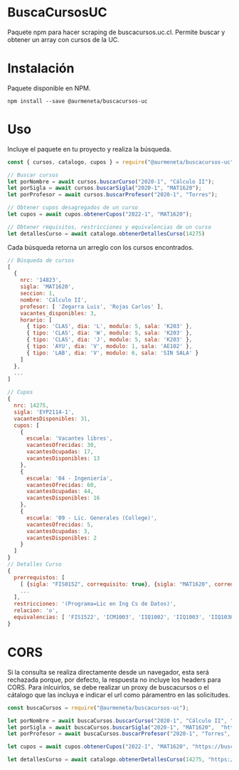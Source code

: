 # BuscaCursosUC
Paquete npm para hacer scraping de buscacursos.uc.cl. Permite buscar y obtener un array con cursos de la UC.

# Instalación
Paquete disponible en NPM.

```
npm install --save @aurmeneta/buscacursos-uc
```

# Uso
Incluye el paquete en tu proyecto y realiza la búsqueda.

```javascript
const { cursos, catalogo, cupos } = require("@aurmeneta/buscacursos-uc");

// Buscar cursos
let porNombre = await cursos.buscarCurso("2020-1", "Cálculo II");
let porSigla = await cursos.buscarSigla("2020-1", "MAT1620");
let porProfesor = await cursos.buscarProfesor("2020-1", "Torres");

// Obtener cupos desagregados de un curso
let cupos = await cupos.obtenerCupos("2022-1", "MAT1620");

// Obtener requisitos, restricciones y equivalencias de un curso
let detallesCurso = await catalogo.obtenerDetallesCurso(14275)

```

Cada búsqueda retorna un arreglo con los cursos encontrados.
```javascript
// Búsqueda de cursos
[
  {
    nrc: '14823',
    sigla: 'MAT1620',
    seccion: 1,
    nombre: 'Cálculo II',
    profesor: [ 'Zegarra Luis', 'Rojas Carlos' ],
    vacantes_disponibles: 3,
    horario: [
      { tipo: 'CLAS', dia: 'L', modulo: 5, sala: 'K203' },
      { tipo: 'CLAS', dia: 'W', modulo: 5, sala: 'K203' },
      { tipo: 'CLAS', dia: 'J', modulo: 5, sala: 'K203' },
      { tipo: 'AYU', dia: 'V', modulo: 1, sala: 'AE102' },
      { tipo: 'LAB', dia: 'V', modulo: 6, sala: 'SIN SALA' }
    ]
  },
  ...
]

// Cupos
{
  nrc: 14275,
  sigla: 'EYP2114-1',
  vacantesDisponibles: 31,
  cupos: [
    {
      escuela: 'Vacantes libres',
      vacantesOfrecidas: 30,
      vacantesOcupadas: 17,
      vacantesDisponibles: 13
    },
    {
      escuela: '04 - Ingeniería',
      vacantesOfrecidas: 60,
      vacantesOcupadas: 44,
      vacantesDisponibles: 16
    },
    {
      escuela: '09 - Lic. Generales (College)',
      vacantesOfrecidas: 5,
      vacantesOcupadas: 3,
      vacantesDisponibles: 2
    }
  ]
}
// Detalles Curso
{
  prerrequistos: [
    [ {sigla: "FIS0152", correquisito: true}, {sigla: "MAT1620", correquisito: false} ],
    ...
  ],
  restricciones: '(Programa=Lic en Ing Cs de Datos)',
  relacion: 'o',
  equivalencias: [ 'FIS1522', 'ICM1003', 'IIQ1002', 'IIQ1003', 'IIQ103H' ]
}
```
# CORS

Si la consulta se realiza directamente desde un navegador, esta será rechazada porque, por defecto, la respuesta no incluye los headers para CORS. Para inlcuirlos, se debe realizar un proxy de buscacursos o el cátalogo que las incluya e indicar el url como páramentro en las solicitudes.

```javascript
const buscaCursos = require("@aurmeneta/buscacursos-uc");

let porNombre = await buscaCursos.buscarCurso("2020-1", "Cálculo II", "https://buscacursos.proxy.example/");
let porSigla = await buscaCursos.buscarSigla("2020-1", "MAT1620",  "https://buscacursos.proxy.example/");
let porProfesor = await buscaCursos.buscarProfesor("2020-1", "Torres",  "https://buscacursos.proxy.example/");

let cupos = await cupos.obtenerCupos("2022-1", "MAT1620", "https://buscacursos.proxy.example/");

let detallesCurso = await catalogo.obtenerDetallesCurso(14275, "https://catalogo.proxy.example/");)
```